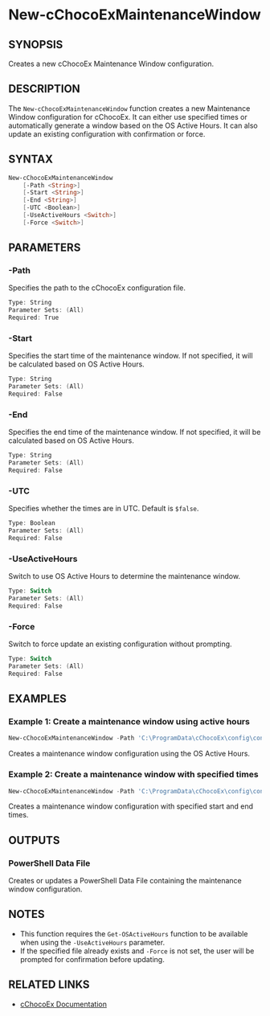 # New-cChocoExMaintenanceWindow

## SYNOPSIS
Creates a new cChocoEx Maintenance Window configuration.

## DESCRIPTION
The `New-cChocoExMaintenanceWindow` function creates a new Maintenance Window configuration for cChocoEx. It can either use specified times or automatically generate a window based on the OS Active Hours. It can also update an existing configuration with confirmation or force.

## SYNTAX

```powershell
New-cChocoExMaintenanceWindow 
    [-Path <String>] 
    [-Start <String>] 
    [-End <String>] 
    [-UTC <Boolean>] 
    [-UseActiveHours <Switch>] 
    [-Force <Switch>]
```

## PARAMETERS

### -Path
Specifies the path to the cChocoEx configuration file.

```powershell
Type: String
Parameter Sets: (All)
Required: True
```

### -Start
Specifies the start time of the maintenance window. If not specified, it will be calculated based on OS Active Hours.

```powershell
Type: String
Parameter Sets: (All)
Required: False
```

### -End
Specifies the end time of the maintenance window. If not specified, it will be calculated based on OS Active Hours.

```powershell
Type: String
Parameter Sets: (All)
Required: False
```

### -UTC
Specifies whether the times are in UTC. Default is `$false`.

```powershell
Type: Boolean
Parameter Sets: (All)
Required: False
```

### -UseActiveHours
Switch to use OS Active Hours to determine the maintenance window.

```powershell
Type: Switch
Parameter Sets: (All)
Required: False
```

### -Force
Switch to force update an existing configuration without prompting.

```powershell
Type: Switch
Parameter Sets: (All)
Required: False
```

## EXAMPLES

### Example 1: Create a maintenance window using active hours
```powershell
New-cChocoExMaintenanceWindow -Path 'C:\ProgramData\cChocoEx\config\config.psd1' -UseActiveHours
```

Creates a maintenance window configuration using the OS Active Hours.

### Example 2: Create a maintenance window with specified times
```powershell
New-cChocoExMaintenanceWindow -Path 'C:\ProgramData\cChocoEx\config\config.psd1' -Start '22:00' -End '06:00' -Force
```

Creates a maintenance window configuration with specified start and end times.

## OUTPUTS

### PowerShell Data File
Creates or updates a PowerShell Data File containing the maintenance window configuration.

## NOTES
- This function requires the `Get-OSActiveHours` function to be available when using the `-UseActiveHours` parameter.
- If the specified file already exists and `-Force` is not set, the user will be prompted for confirmation before updating.

## RELATED LINKS
- [cChocoEx Documentation](https://github.com/jyonke/cChocoEx) 